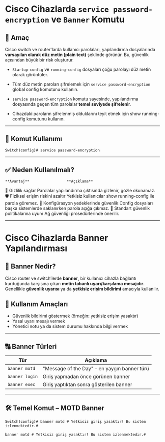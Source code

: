 # Cisco Cihazlarda `service password-encryption` ve `Banner` Komutu

## 🔐 Amaç

Cisco switch ve router'larda kullanıcı parolaları, yapılandırma dosyalarında **varsayılan olarak düz metin (plain text)** şeklinde görünür. Bu, güvenlik açısından büyük bir risk oluşturur.

- `Startup-config` ve `running-config` dosyaları çoğu parolayı düz metin olarak görüntüler.

- Tüm düz metin paroları şifrelemek için `service password-encryption` global config komutunu kullanın.

- `service password-encryption` komutu sayesinde, yapılandırma dosyasında geçen tüm parolalar **temel seviyede şifrelenir**.

- Cihazdaki paroların şifrelenmiş olduklarını teyit etmek için show running-config komutunu kullanın. 

---

## 🧪 Komut Kullanımı

```
Switch(config)# service password-encryption
```
---

## ✅ Neden Kullanılmalı?
    **Avantaj**					**Açıklama**
🔏 Gizlilik sağlar				Parolalar yapılandırma çıktısında gizlenir, gözle okunamaz.
🛡️ Fiziksel erişim riskini azaltır		Yetkisiz kullanıcılar show running-config ile parola göremez.
🧩 Konfigürasyon yedeklerinde güvenlik		Config dosyaları başka sistemlerde saklanırken parola açığa çıkmaz.
💼 Standart güvenlik politikalarına uyum	Ağ güvenliği prosedürlerinde önerilir.

---

# Cisco Cihazlarda Banner Yapılandırması

## 📘 Banner Nedir?

Cisco router ve switch’lerde **banner**, bir kullanıcı cihazla bağlantı kurduğunda karşısına çıkan **metin tabanlı uyarı/karşılama mesajıdır**.  
Genellikle **güvenlik uyarısı** ya da **yetkisiz erişim bildirimi** amacıyla kullanılır.


## 🎯 Kullanım Amaçları

- Güvenlik bildirimi göstermek (örneğin: yetkisiz erişim yasaktır)
- Yasal uyarı mesajı vermek
- Yönetici notu ya da sistem durumu hakkında bilgi vermek

---

## 🔠 Banner Türleri

| Tür       | Açıklama                                  |
|-----------|-------------------------------------------|
| `banner motd`  | "Message of the Day" – en yaygın banner türü |
| `banner login` | Giriş yapmadan önce görünen banner     |
| `banner exec`  | Giriş yaptıktan sonra gösterilen banner |

---

## 🛠 Temel Komut – MOTD Banner

```
Switch(config)# banner motd # Yetkisiz giriş yasaktır! Bu sistem izlenmektedir.#
```
```
banner motd # Yetkisiz giriş yasaktır! Bu sistem izlenmektedir.#
```
